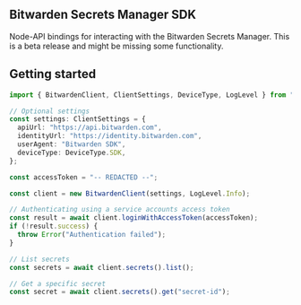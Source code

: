 ## Bitwarden Secrets Manager SDK

Node-API bindings for interacting with the Bitwarden Secrets Manager. This is a beta release and
might be missing some functionality.

## Getting started

```ts
import { BitwardenClient, ClientSettings, DeviceType, LogLevel } from "@bitwarden/ruby-napi";

// Optional settings
const settings: ClientSettings = {
  apiUrl: "https://api.bitwarden.com",
  identityUrl: "https://identity.bitwarden.com",
  userAgent: "Bitwarden SDK",
  deviceType: DeviceType.SDK,
};

const accessToken = "-- REDACTED --";

const client = new BitwardenClient(settings, LogLevel.Info);

// Authenticating using a service accounts access token
const result = await client.loginWithAccessToken(accessToken);
if (!result.success) {
  throw Error("Authentication failed");
}

// List secrets
const secrets = await client.secrets().list();

// Get a specific secret
const secret = await client.secrets().get("secret-id");
```
